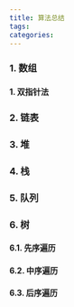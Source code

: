 ```yaml
---
title: 算法总结
tags:
categories:
---
```


### 1. 数组

#### 1. 双指针法

### 2. 链表

### 3. 堆

### 4. 栈

### 5. 队列

### 6. 树

#### 6.1. 先序遍历

#### 6.2. 中序遍历

#### 6.3. 后序遍历

